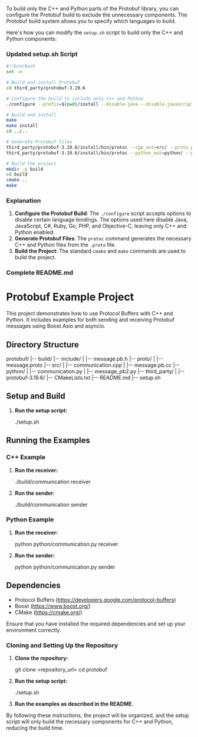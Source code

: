 To build only the C++ and Python parts of the Protobuf library, you can configure the Protobuf build to exclude the unnecessary components. The Protobuf build system allows you to specify which languages to build.

Here's how you can modify the `setup.sh` script to build only the C++ and Python components:

### Updated setup.sh Script

```sh
#!/bin/bash
set -e

# Build and install Protobuf
cd third_party/protobuf-3.19.6

# Configure the build to include only C++ and Python
./configure --prefix=$(pwd)/install --disable-java --disable-javascript --disable-csharp --disable-ruby --disable-go --disable-php --disable-objectivec

# Build and install
make
make install
cd ../..

# Generate Protobuf files
third_party/protobuf-3.19.6/install/bin/protoc --cpp_out=src/ --proto_path=proto/ proto/message.proto
third_party/protobuf-3.19.6/install/bin/protoc --python_out=python/ --proto_path=proto/ proto/message.proto

# Build the project
mkdir -p build
cd build
cmake ..
make
```

### Explanation

1. **Configure the Protobuf Build**: The `./configure` script accepts options to disable certain language bindings. The options used here disable Java, JavaScript, C#, Ruby, Go, PHP, and Objective-C, leaving only C++ and Python enabled.
2. **Generate Protobuf Files**: The `protoc` command generates the necessary C++ and Python files from the `.proto` file.
3. **Build the Project**: The standard `cmake` and `make` commands are used to build the project.

### Complete README.md

# Protobuf Example Project

This project demonstrates how to use Protocol Buffers with C++ and Python. It includes examples for both sending and receiving Protobuf messages using Boost.Asio and asyncio.

## Directory Structure

protobuf/
|-- build/
|-- include/
|   |-- message.pb.h
|-- proto/
|   |-- message.proto
|-- src/
|   |-- communication.cpp
|   |-- message.pb.cc
|-- python/
|   |-- communication.py
|   |-- message_pb2.py
|-- third_party/
|   |-- protobuf-3.19.6/
|-- CMakeLists.txt
|-- README.md
|-- setup.sh

## Setup and Build

1. **Run the setup script:**

   ./setup.sh

## Running the Examples

### C++ Example

1. **Run the receiver:**

   ./build/communication receiver

2. **Run the sender:**

   ./build/communication sender

### Python Example

1. **Run the receiver:**

   python python/communication.py receiver

2. **Run the sender:**

   python python/communication.py sender

## Dependencies

- Protocol Buffers (https://developers.google.com/protocol-buffers)
- Boost (https://www.boost.org/)
- CMake (https://cmake.org/)

Ensure that you have installed the required dependencies and set up your environment correctly.

### Cloning and Setting Up the Repository

1. **Clone the repository:**

   git clone <repository_url>
   cd protobuf

2. **Run the setup script:**

   ./setup.sh

3. **Run the examples as described in the README.**

By following these instructions, the project will be organized, and the setup script will only build the necessary components for C++ and Python, reducing the build time.